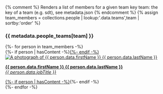 {% comment %}
Renders a list of members for a given team key
team: the key of a team (e.g. sdt), see metadata.json
{% endcomment %}
{% assign team_members = collections.people | lookup:'.data.teams',team | sortby:'order' %}

<h3 class="subtitle"> {{ metadata.people_teams[team] }}</h3>

<div class="gallery-by-4">
  {%- for person in team_members -%}
    <div class="person">
      {%- if person | hasContent -%}<a href="{{ person.url | url }}">{%- endif -%}
        <img src="{{ person.data.image | url }}" alt="A photograph of {{ person.data.firstName }} {{ person.data.lastName }}">
        <p>
          <strong>{{ person.data.firstName }} {{ person.data.lastName }}</strong><br>
          <em>{{ person.data.jobTitle }}</em>
        </p>
      {%- if person | hasContent -%}</a>{%- endif -%}
    </div>
  {%- endfor -%}
</div>
